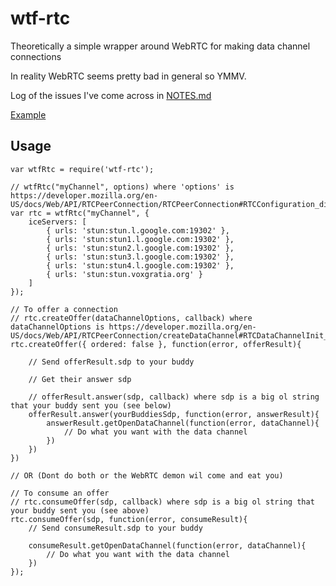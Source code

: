 # wtf-rtc

Theoretically a simple wrapper around WebRTC for making data channel connections

In reality WebRTC seems pretty bad in general so YMMV.

Log of the issues I've come across in [NOTES.md](NOTES.md)

[Example](https://korynunn.github.io/wtf-rtc/example/index.html)

## Usage

```
var wtfRtc = require('wtf-rtc');

// wtfRtc("myChannel", options) where 'options' is https://developer.mozilla.org/en-US/docs/Web/API/RTCPeerConnection/RTCPeerConnection#RTCConfiguration_dictionary
var rtc = wtfRtc("myChannel", {
    iceServers: [
        { urls: 'stun:stun.l.google.com:19302' },
        { urls: 'stun:stun1.l.google.com:19302' },
        { urls: 'stun:stun2.l.google.com:19302' },
        { urls: 'stun:stun3.l.google.com:19302' },
        { urls: 'stun:stun4.l.google.com:19302' },
        { urls: 'stun:stun.voxgratia.org' }
    ]
});

// To offer a connection
// rtc.createOffer(dataChannelOptions, callback) where dataChannelOptions is https://developer.mozilla.org/en-US/docs/Web/API/RTCPeerConnection/createDataChannel#RTCDataChannelInit_dictionary
rtc.createOffer({ ordered: false }, function(error, offerResult){
	
	// Send offerResult.sdp to your buddy

	// Get their answer sdp

	// offerResult.answer(sdp, callback) where sdp is a big ol string that your buddy sent you (see below)
    offerResult.answer(yourBuddiesSdp, function(error, answerResult){
    	answerResult.getOpenDataChannel(function(error, dataChannel){
    		// Do what you want with the data channel
		})
	})
})

// OR (Dont do both or the WebRTC demon wil come and eat you)

// To consume an offer
// rtc.consumeOffer(sdp, callback) where sdp is a big ol string that your buddy sent you (see above)
rtc.consumeOffer(sdp, function(error, consumeResult){
	// Send consumeResult.sdp to your buddy

	consumeResult.getOpenDataChannel(function(error, dataChannel){
		// Do what you want with the data channel
	})
});

```
